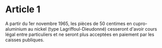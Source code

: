 # Article 1

A partir du 1er novembre 1965, les pièces de 50 centimes en cupro-aluminium au nickel (type Lagriffoul-Dieudonné) cesseront d'avoir cours légal entre particuliers et ne seront plus acceptées en paiement par les caisses publiques.
